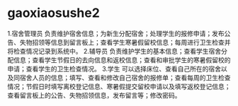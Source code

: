 # gaoxiaosushe2
1.宿舍管理员 负责维护宿舍信息；为新生分配宿舍；处理学生的报修申请；发布公告、失物招领等信息到留言板上；查看学生寒暑假留校信息；每周进行卫生检查并将检查情况记录到系统中。 2.辅导员 负责维护学生的基本信息；查看学生宿舍分配信息；查看学生节假日的去向信息和返校信息；查看和审批学生的寒暑假留校的申请；查看学生的卫生检查情况。 3.学生 可以选择床位、查看自己所在的宿舍以及同宿舍人员的信息；填写、查看和修改自己宿舍的报修单；查看每周的卫生检查情况；节假日时填写离校登记信息、寒暑假提交留校申请以及填写返校登记信息；查看留言板上的公告、失物招领信息，发布留言等；修改密码。
